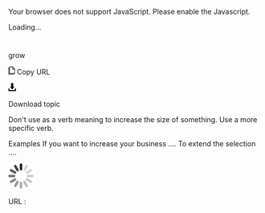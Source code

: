 Your browser does not support JavaScript. Please enable the Javascript.

Loading...

# 

grow

![Copy URL](grow_files/Copy.png)
Copy URL

![Download](grow_files/Download.png)

Download topic

Don't use as a verb meaning to increase the size of something. Use a more specific verb.

Examples
If you want to increase your business .... 
To extend the selection ....

![In progress](grow_files/activity-large.gif)

URL :
